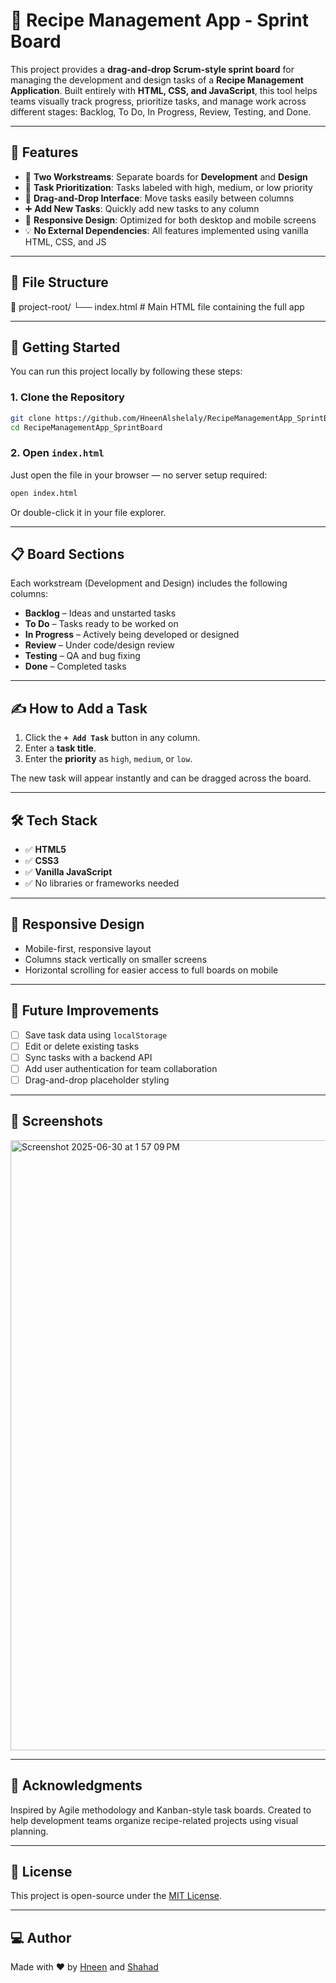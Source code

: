 
# 🍲 Recipe Management App - Sprint Board

This project provides a **drag-and-drop Scrum-style sprint board** for managing the development and design tasks of a **Recipe Management Application**. Built entirely with **HTML, CSS, and JavaScript**, this tool helps teams visually track progress, prioritize tasks, and manage work across different stages: Backlog, To Do, In Progress, Review, Testing, and Done.


---

## 🧩 Features

- 🧱 **Two Workstreams**: Separate boards for **Development** and **Design**
- 🎯 **Task Prioritization**: Tasks labeled with high, medium, or low priority
- 🔄 **Drag-and-Drop Interface**: Move tasks easily between columns
- ➕ **Add New Tasks**: Quickly add new tasks to any column
- 🎨 **Responsive Design**: Optimized for both desktop and mobile screens
- 💡 **No External Dependencies**: All features implemented using vanilla HTML, CSS, and JS

---

## 📂 File Structure


📁 project-root/
└── index.html  # Main HTML file containing the full app


---

## 🚀 Getting Started

You can run this project locally by following these steps:

### 1. Clone the Repository

```bash
git clone https://github.com/HneenAlshelaly/RecipeManagementApp_SprintBoard.git
cd RecipeManagementApp_SprintBoard
````

### 2. Open `index.html`

Just open the file in your browser — no server setup required:

```bash
open index.html
```

Or double-click it in your file explorer.

---

## 📋 Board Sections

Each workstream (Development and Design) includes the following columns:

* **Backlog** – Ideas and unstarted tasks
* **To Do** – Tasks ready to be worked on
* **In Progress** – Actively being developed or designed
* **Review** – Under code/design review
* **Testing** – QA and bug fixing
* **Done** – Completed tasks

---

## ✍️ How to Add a Task

1. Click the **`+ Add Task`** button in any column.
2. Enter a **task title**.
3. Enter the **priority** as `high`, `medium`, or `low`.

The new task will appear instantly and can be dragged across the board.

---

## 🛠️ Tech Stack

* ✅ **HTML5**
* ✅ **CSS3**
* ✅ **Vanilla JavaScript**
* ✅ No libraries or frameworks needed

---

## 📱 Responsive Design

* Mobile-first, responsive layout
* Columns stack vertically on smaller screens
* Horizontal scrolling for easier access to full boards on mobile

---

## 🌱 Future Improvements

* [ ] Save task data using `localStorage`
* [ ] Edit or delete existing tasks
* [ ] Sync tasks with a backend API
* [ ] Add user authentication for team collaboration
* [ ] Drag-and-drop placeholder styling

---

## 📸 Screenshots

<img width="976" alt="Screenshot 2025-06-30 at 1 57 09 PM" src="https://github.com/user-attachments/assets/25a5ad37-2384-4af6-b629-0127dbcf5597" />

---

## 🙌 Acknowledgments

Inspired by Agile methodology and Kanban-style task boards. Created to help development teams organize recipe-related projects using visual planning.

---

## 📄 License

This project is open-source under the [MIT License](LICENSE).

---

## 💻 Author

Made with ❤️ by [Hneen](https://github.com/HneenAlshelaly) and [Shahad](https://github.com/shahadfaiz)


